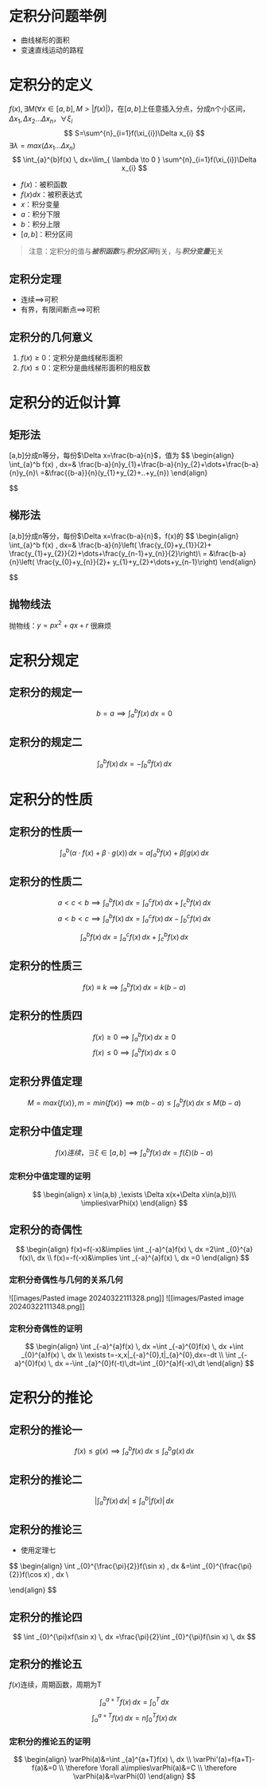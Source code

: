 # 定积分问题举例

- 曲线梯形的面积
- 变速直线运动的路程

# 定积分的定义

$f(x),\exists M(\forall x \in[a,b],M>|f(x)|)$，在$[a,b]$上任意插入分点，分成n个小区间，$\Delta x_{1},\Delta x_{2}\dots\Delta x_{n}$，$\forall\xi _{i}$
$$
S=\sum^{n}_{i=1}f(\xi_{i})\Delta x_{i}
$$
$\exists\lambda=max(\Delta x_{1}\dots\Delta x_{n})$
$$
\int_{a}^{b}f(x)  \, dx=\lim_{ \lambda \to 0 }  \sum^{n}_{i=1}f(\xi_{i})\Delta x_{i}
$$

- $f(x)$：被积函数
- $f(x)dx$：被积表达式
- $x$：积分变量
- $a$：积分下限
- $b$：积分上限
- $[a,b]$：积分区间

> 注意：定积分的值与***被积函数***与***积分区间***有关，与***积分变量***无关

## 定积分定理

- 连续$\implies$可积
- 有界，有限间断点$\implies$可积

## 定积分的几何意义

1. $f(x)\geq 0$：定积分是曲线梯形面积
2. $f(x)\leq 0$：定积分是曲线梯形面积的相反数

# 定积分的近似计算

## 矩形法

[a,b]分成n等分，每份$\Delta x=\frac{b-a}{n}$，值为
$$
\begin{align}
\int_{a}^b f(x) \, dx=& \frac{b-a}{n}y_{1}+\frac{b-a}{n}y_{2}+\dots+\frac{b-a}{n}y_{n}\\
=&\frac{{b-a}}{n}(y_{1}+y_{2}+..+y_{n})
\end{align}

$$

## 梯形法

[a,b]分成n等分，每份$\Delta x=\frac{b-a}{n}$，f(x)的
$$
\begin{align}
\int_{a}^b f(x) \, dx=& \frac{b-a}{n}\left( \frac{y_{0}+y_{1}}{2}+ \frac{y_{1}+y_{2}}{2}+\dots+\frac{y_{n-1}+y_{n}}{2}\right)\\
= &\frac{b-a}{n}\left( \frac{y_{0}+y_{n}}{2}+ y_{1}+y_{2}+\dots+y_{n-1}\right)
\end{align}

$$

## 抛物线法

抛物线：$y=px^{2}+qx+r$
很麻烦

# 定积分规定

## 定积分的规定一

$$b=a\implies\int_{a}^{b}f(x) \, dx=0$$

## 定积分的规定二

$$\int_{a}^{b}f(x)\,dx=-\int_{b}^{a}f(x)\,dx$$

# 定积分的性质

## 定积分的性质一

$$
\int _{a}^{b}(\alpha \cdot f(x)+\beta \cdot g(x)) \, dx
=\alpha \int _{a}^{b}f(x)+\beta \int g(x) \, dx
$$

## 定积分的性质二

$$
a<c<b\implies \int _{a}^{b}f(x) \, dx =\int _{a}^{c}f(x) \, dx +\int _{c}^{b}f(x) \, dx
$$
$$
a<b<c\implies \int _{a}^{b}f(x) \, dx =\int _{a}^{c}f(x) \, dx -\int _{b}^{c}f(x) \, dx
$$

$$
\int _{a}^{b}f(x) \, dx =\int _{a}^{c}f(x) \, dx +\int _{c}^{b}f(x) \, dx
$$

## 定积分的性质三

$$
f(x)\equiv k\implies \int _{a}^{b}f(x) \, dx=k(b-a)
$$

## 定积分的性质四

$$
f(x)\geq 0\implies \int _{a}^{b}f(x) \, dx \geq 0
$$
$$
f(x)\leq 0\implies \int _{a}^{b}f(x) \, dx \leq 0
$$

## 定积分界值定理

$$
M=max\{f(x)\},m=min\{f(x)\}
\implies m(b-a)\leq \int _{a}^{b}f(x) \, dx \leq M(b-a)
$$

## 定积分中值定理

$$
f(x)连续，\exists \xi \in [a,b]\implies \int _{a}^{b}f(x) \, dx= f(\xi)(b-a)
$$

### 定积分中值定理的证明

$$
\begin{align}
x \in(a,b) ,\exists \Delta x(x+\Delta x\in(a,b))\\
\implies\varPhi(x)
\end{align}
$$

## 定积分的奇偶性

$$
\begin{align}
f(x)=f(-x)&\implies \int _{-a}^{a}f(x) \, dx =2\int _{0}^{a} f(x)\, dx \\
f(x)=-f(-x)&\implies \int _{-a}^{a}f(x) \, dx =0
\end{align}
$$

### 定积分奇偶性与几何的关系几何

![[images/Pasted image 20240322111328.png]]
![[images/Pasted image 20240322111348.png]]

### 定积分奇偶性的证明

$$
\begin{align}
\int _{-a}^{a}f(x) \, dx =\int _{-a}^{0}f(x) \, dx +\int _{0}^{a}f(x) \, dx  \\
\exists t=-x,x|_{-a}^{0},t|_{a}^{0},dx=-dt \\
\int _{-a}^{0}f(x) \, dx =-\int _{a}^{0}f(-t)\,dt=\int _{0}^{a}f(-x)\,dt
\end{align}
$$

# 定积分的推论

## 定积分的推论一

$$
f(x)\leq g(x)\implies \int _{a}^{b}f(x) \, dx \leq \int _{a}^{b}g(x) \, dx
$$

## 定积分的推论二

$$
\left|\int _{a}^{b}f(x) \, dx \right|\leq\int _{a}^{b}\left|f(x) \right|\, dx
$$

## 定积分的推论三

- 使用定理七

$$
\begin{align}
\int _{0}^{\frac{\pi}{2}}f(\sin x) \, dx &=\int _{0}^{\frac{\pi}{2}}f(\cos x) \, dx  \\

\end{align}
$$

## 定积分的推论四

$$
\int _{0}^{\pi}xf(\sin x) \, dx =\frac{\pi}{2}\int _{0}^{\pi}f(\sin x) \, dx
$$

## 定积分的推论五

$f(x)$连续，周期函数，周期为T

$$
\int _{a}^{a+T}f(x) \, dx =\int _{0}^{T} \, dx
$$
$$
\int _{a}^{a+T}f(x) \, dx =n\int _{0}^{T}f(x) \, dx
$$

### 定积分的推论五的证明

$$
\begin{align}
\varPhi(a)&=\int _{a}^{a+T}f(x) \, dx \\
\varPhi'(a)=f(a+T)-f(a)&=0 \\
\therefore \forall a\implies\varPhi(a)&=C \\
\therefore \varPhi(a)&=\varPhi(0)
\end{align}
$$
